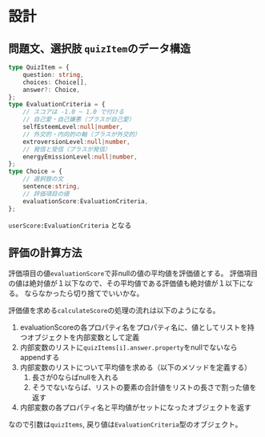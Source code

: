 # 設計

## 問題文、選択肢 `quizItem`のデータ構造

```typescript
type QuizItem = {
    question: string,
    choices: Choice[],
    answer?: Choice,
};
type EvaluationCriteria = {
    // スコアは -1.0 ~ 1.0 で付ける
    // 自己愛・自己嫌悪（プラスが自己愛）
    selfEsteemLevel:null|number,
    // 外交的・内向的の軸（プラスが外交的）
    extroversionLevel:null|number,
    // 発信と受信（プラスが発信）
    energyEmissionLevel:null|number,
};
type Choice = {
    // 選択肢の文
    sentence:string,
    // 評価項目の値
    evaluationScore:EvaluationCriteria,
};
```

`userScore:EvaluationCriteria` となる

## 評価の計算方法

評価項目の値`evaluationScore`で非nullの値の平均値を評価値とする。
評価項目の値は絶対値が１以下なので、その平均値である評価値も絶対値が１以下になる。
ならなかったら切り捨てでいいかな。

評価値を求める`calculateScore`の処理の流れは以下のようになる。

1. evaluationScoreの各プロパティ名をプロパティ名に、値としてリストを持つオブジェクトを内部変数として定義
2. 内部変数のリストに`quizItems[i].answer.property`をnullでないならappendする
3. 内部変数のリストについて平均値を求める（以下のメソッドを定義する）
   1. 長さが0ならばnullを入れる
   2. そうでないならば、リストの要素の合計値をリストの長さで割った値を返す
4. 内部変数の各プロパティ名と平均値がセットになったオブジェクトを返す

なので引数は`quizItems`, 戻り値は`EvaluationCriteria`型のオブジェクト。
